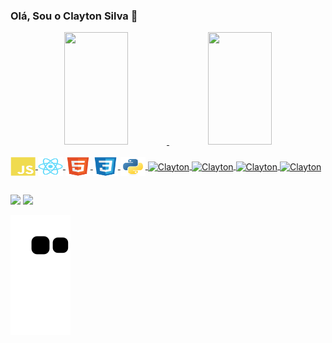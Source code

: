 ### Olá, Sou o Clayton Silva 👋

<div align="center">
 <a href="https://github.com/rafaballerini">
 <img height="180em" width="45%" src="https://github-readme-stats.vercel.app/api?username=claytonlovin&show_icons=true&theme=gruvbox&include_all_commits=true&count_private=true"/>
 <img height="180em" width="45%" src="https://github-readme-stats.vercel.app/api/top-langs/?username=claytonlovin&layout=compact&langs_count=7&theme=gruvbox"/>
</div>

<div style="display: inline_block"><br>
  <img align="center" alt="Clayton" height="30" width="40" src="https://raw.githubusercontent.com/devicons/devicon/master/icons/javascript/javascript-plain.svg">
  <img align="center" alt="Clayton" height="30" width="40" src="https://raw.githubusercontent.com/devicons/devicon/master/icons/react/react-original.svg">
  <img align="center" alt="Clayton" height="30" width="40" src="https://raw.githubusercontent.com/devicons/devicon/master/icons/html5/html5-original.svg">
  <img align="center" alt="Clayton" height="30" width="40" src="https://raw.githubusercontent.com/devicons/devicon/master/icons/css3/css3-original.svg">
  <img align="center" alt="Clayton" height="30" width="40" src="https://raw.githubusercontent.com/devicons/devicon/master/icons/python/python-original.svg">
 <img align="center" alt="Clayton" height="30" width="40" src="https://cdn.jsdelivr.net/gh/devicons/devicon/icons/django/django-plain-wordmark.svg">
 <img align="center" alt="Clayton" height="30" width="40" src="https://cdn.jsdelivr.net/gh/devicons/devicon/icons/flask/flask-original-wordmark.svg">
 <img align="center" alt="Clayton" height="30" width="40" src="https://cdn.jsdelivr.net/gh/devicons/devicon/icons/sqlalchemy/sqlalchemy-original.svg">
 <img align="center" alt="Clayton" height="30" width="40" src="https://cdn.jsdelivr.net/gh/devicons/devicon/icons/linux/linux-original.svg">

</div>
  
  ##
 
<div> 
  <a href = "mailto:claytoncsj520@gmail.com"><img src="https://img.shields.io/badge/-Gmail-%23333?style=for-the-badge&logo=gmail&logoColor=white" target="_blank"></a>
  <a href="https://www.linkedin.com/in/clayttonsilva/" target="_blank"><img src="https://img.shields.io/badge/-LinkedIn-%230077B5?style=for-the-badge&logo=linkedin&logoColor=white" target="_blank"></a> 
 
  ![Snake animation](https://github.com/claytonlovin/claytonlovin/blob/output/github-contribution-grid-snake.svg)
 
</div>
